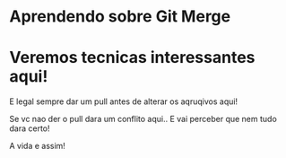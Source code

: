 # Aprendendo sobre Git Merge

# Veremos tecnicas interessantes aqui!

E legal sempre dar um pull antes de alterar os aqruqivos aqui!

Se vc nao der o pull dara um conflito aqui..
E vai perceber que nem tudo dara certo!

A vida e assim!
